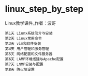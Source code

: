 # linux_step_by_step
Linux教学课件_作者：波哥

	第1天 Liunx系统简介与安装
	第2天 Linux常用命令
	第3天 vim和软件安装
	第4天 用户管理和服务管理
	第5天 网络配置和文件服务器
	第6天 LAMP环境搭建与Apache配置
	第7天 LNMP安装与配置
	第8天 防火墙设置